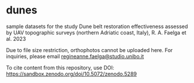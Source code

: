 # dunes
sample datasets for the study Dune belt restoration effectiveness assessed by UAV topographic surveys (northern Adriatic coast, Italy), R. A. Faelga et al. 2023

Due to file size restriction, orthophotos cannot be uploaded here. For inquiries, please email regineanne.faelga@studio.unibo.it 

To cite content from this repository, use DOI: https://sandbox.zenodo.org/doi/10.5072/zenodo.5289
